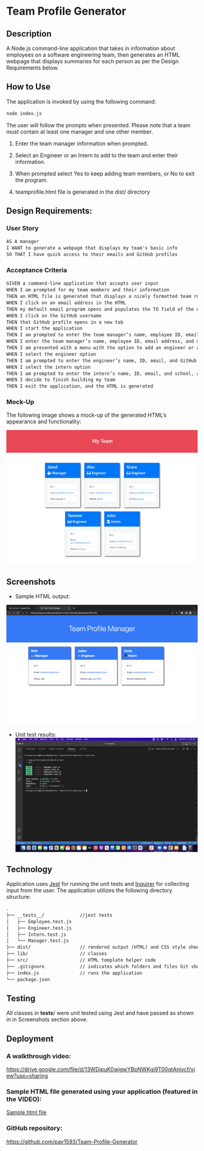# Team Profile Generator

## Description

A Node.js command-line application that takes in information about employees on a software engineering team, then generates an HTML webpage that displays summaries for each person as per the Design Requirements below.

## How to Use

The application is invoked by using the following command:

```bash
node index.js
```

The user will follow the prompts when presented. Please note that a team must contain at least one manager and one other member.

1. Enter the team manager information when prompted.

2. Select an Engineer or an Intern to add to the team and enter their information.

3. When prompted select Yes to keep adding team members, or No to exit the program.

4. teamprofile.html file is generated in the dist/ directory


## Design Requirements:

### User Story

```md
AS A manager
I WANT to generate a webpage that displays my team's basic info
SO THAT I have quick access to their emails and GitHub profiles
```

### Acceptance Criteria

```md
GIVEN a command-line application that accepts user input
WHEN I am prompted for my team members and their information
THEN an HTML file is generated that displays a nicely formatted team roster based on user input
WHEN I click on an email address in the HTML
THEN my default email program opens and populates the TO field of the email with the address
WHEN I click on the GitHub username
THEN that GitHub profile opens in a new tab
WHEN I start the application
THEN I am prompted to enter the team manager’s name, employee ID, email address, and office number
WHEN I enter the team manager’s name, employee ID, email address, and office number
THEN I am presented with a menu with the option to add an engineer or an intern or to finish building my team
WHEN I select the engineer option
THEN I am prompted to enter the engineer’s name, ID, email, and GitHub username, and I am taken back to the menu
WHEN I select the intern option
THEN I am prompted to enter the intern’s name, ID, email, and school, and I am taken back to the menu
WHEN I decide to finish building my team
THEN I exit the application, and the HTML is generated
```

### Mock-Up

The following image shows a mock-up of the generated HTML’s appearance and functionality:

![HTML webpage titled “My Team” features five boxes listing employee names, titles, and other key info.](./Assets/10-object-oriented-programming-homework-demo.png)


## Screenshots

* Sample HTML output:

![sample HTML output](./Assets/Team%20Profile%20sample%20HTML%20output.png)

* Unit test results:
![JEST test results](./Assets/Team%20Profile%20Generator%20JEST%20test%20results.png)

## Technology

Application uses [Jest](https://www.npmjs.com/package/jest) for running the unit tests and [Inquirer](https://www.npmjs.com/package/inquirer/v/8.2.4) for collecting input from the user. The application utilizes the following directory structure:

```md
.
├── __tests__/             //jest tests
│   ├── Employee.test.js
│   ├── Engineer.test.js
│   ├── Intern.test.js
│   └── Manager.test.js
├── dist/                  // rendered output (HTML) and CSS style sheet      
├── lib/                   // classes
├── src/                   // HTML template helper code 
├── .gitignore             // indicates which folders and files Git should ignore
├── index.js               // runs the application
└── package.json           
```

## Testing

All classes in __tests__/ were unit tested using Jest and have passed as shown in in Screenshots section above.

## Deployment

### A walkthrough video:

https://drive.google.com/file/d/13WDipuK0wigwYBpNWKgi9T00qtAnivcf/view?usp=sharing

### Sample HTML file generated using your application (featured in the VIDEO):

[Sample html file](./dist/teamprofile.html)

### GitHub repository:

https://github.com/pav1593/Team-Profile-Generator



